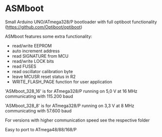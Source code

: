 # ASMboot

Small Arduino UNO/ATmega328/P bootloader with full optiboot functionality (https://github.com/Optiboot/optiboot)

ASMboot features some extra functionality:

- read/write EEPROM
- auto increment address
- read SIGNATURE from MCU
- read/write LOCK bits
- read FUSES
- read oscillator calibration byte
- leave MCUSR reset status in R2
- WRITE_FLASH_PAGE function for user application

'ASMboot_328_16' is for ATmega328/P running on 5,0 V at 16 MHz communicating with 115.200 baud

'ASMboot_328_8' is for ATmega328/P running on 3,3 V at 8 MHz communicating with 57.600 baud

For versions with higher communication speed see the respective folder

Easy to port to ATmega48/88/168/P
